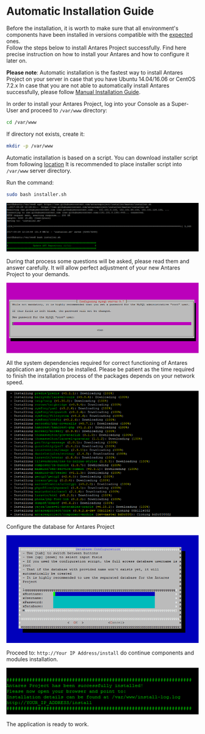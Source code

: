 # Automatic Installation Guide

Before the installation, it is worth to make sure that all environment's components have been installed in versions compatible with the [expected](requirements.md) ones.  
Follow the steps below to install Antares Project successfully.  Find here precise instruction on how to install your Antares and how to configure it later on.

**Please note**: Automatic installation is the fastest way to install Antares Project on your server in case that you have Ubuntu 14.04/16.06 or CentOS 7.2.x
In case that you are not able to automatically install Antares successfully, please follow [Manual Installation Guide](installation_manual.md).

In order to install your Antares Project, log into your Console as a Super-User and proceed to `/var/www` directory:

```bash
cd /var/www
```
   
If directory not exists, create it:
```bash
mkdir -p /var/www
```

Automatic installation is based on a script. You can download installer script from following [location](https://raw.githubusercontent.com/antaresproject/installer/master/installer.sh)
It is recommended to place installer script into `/var/www` server directory.

Run the command:

```bash
sudo bash installer.sh
```
![installation_step_1](../img/docs/installation/installation_guide/installation_step_1.png)

During that process some questions will be asked, please read them and answer carefully.  It will allow perfect adjustment of your new Antares Project to your demands.

![installation_step_2](../img/docs/installation/installation_guide/installation_step_2.png)

All the system dependencies required for correct functioning of Antares application are going to be installed. Please be patient as the time required to finish the installation process of the packages depends on your network speed.

![installation_step_3](../img/docs/installation/installation_guide/installation_step_3.png)

Configure the database for Antares Project
  
![installation_step_4](../img/docs/installation/installation_guide/installation_step_4.png)    
    
Proceed to: `http://Your IP Address/install` do continue components and modules installation.

![installation_step_5](../img/docs/installation/installation_guide/installation_step_5.png)

The application is ready to work.
